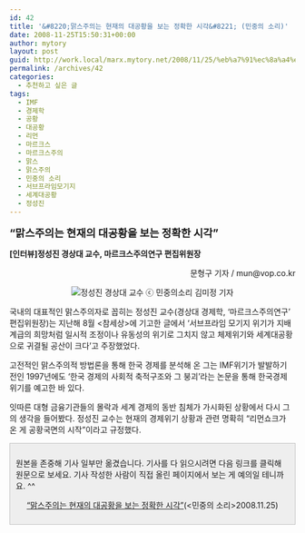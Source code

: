 ```yaml
---
id: 42
title: '&#8220;맑스주의는 현재의 대공황을 보는 정확한 시각&#8221; (민중의 소리)'
date: 2008-11-25T15:50:31+00:00
author: mytory
layout: post
guid: http://work.local/marx.mytory.net/2008/11/25/%eb%a7%91%ec%8a%a4%ec%a3%bc%ec%9d%98%eb%8a%94-%ed%98%84%ec%9e%ac%ec%9d%98-%eb%8c%80%ea%b3%b5%ed%99%a9%ec%9d%84-%eb%b3%b4%eb%8a%94-%ec%a0%95%ed%99%95%ed%95%9c-%ec%8b%9c%ea%b0%81-%eb%af%bc%ec%a4%91/
permalink: /archives/42
categories:
  - 추천하고 싶은 글
tags:
  - IMF
  - 경제학
  - 공황
  - 대공황
  - 리먼
  - 마르크스
  - 마르크스주의
  - 맑스
  - 맑스주의
  - 민중의 소리
  - 서브프라임모기지
  - 세계대공황
  - 정성진
---
```

</p> 

<span style="font-size: 14pt; "><span class="Apple-style-span" style="font-weight: bold;">&#8220;맑스주의는 현재의 대공황을 보는 정확한 시각&#8221;</span></span>

<span class="Apple-style-span" style="font-weight: bold;">[인터뷰]정성진 경상대 교수, 마르크스주의연구 편집위원장</span>

<p align="right">
  문형구 기자 / mun@vop.co.kr
</p>

<p align="center">
  <img src="http://archivesb.vop.co.kr/images/25bb784a487b35dde36eebf4c5852005/2008-11/25103748_DSC_0013.jpg" alt="정성진 경상대 교수 ⓒ 민중의소리 김미정 기자" title="정성진 경상대 교수 ⓒ 민중의소리 김미정 기자" />
</p>

국내의 대표적인 맑스주의자로 꼽히는 정성진 교수(경상대 경제학, &#8216;마르크스주의연구&#8217; 편집위원장)는 지난해 8월 &lt;참세상&gt;에 기고한 글에서 &#8216;서브프라임 모기지 위기가 지배계급의 희망처럼 일시적 조정이나 유동성의 위기로 그치지 않고 체제위기와 세계대공황으로 귀결될 공산이 크다&#8217;고 주장했었다. 

고전적인 맑스주의적 방법론을 통해 한국 경제를 분석해 온 그는 IMF위기가 발발하기 전인 1997년에도 &#8216;한국 경제의 사회적 축적구조와 그 붕괴&#8217;라는 논문을 통해 한국경제 위기를 예고한 바 있다. 

잇따른 대형 금융기관들의 몰락과 세계 경제의 동반 침체가 가시화된 상황에서 다시 그의 생각을 들어봤다. 정성진 교수는 현재의 경제위기 상황과 관련 명확히 &#8220;리먼쇼크가 온 게 공황국면의 시작&#8221;이라고 규정했다. 

<div class="txc-textbox" style="border-top-style: solid; border-right-style: solid; border-bottom-style: solid; border-left-style: solid; border-top-width: 1px; border-right-width: 1px; border-bottom-width: 1px; border-left-width: 1px; border-top-color: rgb(193, 193, 193); border-right-color: rgb(193, 193, 193); border-bottom-color: rgb(193, 193, 193); border-left-color: rgb(193, 193, 193); background-color: rgb(238, 238, 238); padding-top: 10px; padding-right: 10px; padding-bottom: 10px; padding-left: 10px; ">
  <p>
    원본을 존중해 기사 일부만 옮겼습니다. 기사를 다 읽으시려면 다음 링크를 클릭해 원문으로 보세요. 기사 작성한 사람이 직접 올린 페이지에서 보는 게 예의일 테니까요. ^^
  </p>
  
  <p style="text-align: center; ">
    <a href="http://www.vop.co.kr/A00000230864.html" target="_blank" title="[http://www.vop.co.kr/A00000230864.html]로 이동합니다.">&#8220;맑스주의는 현재의 대공황을 보는 정확한 시각&#8221;</a>(&lt;민중의 소리&gt;2008.11.25)
  </p></p>
</div>